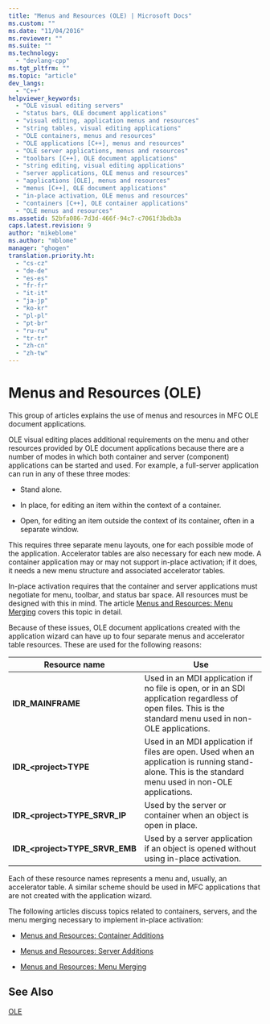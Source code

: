 ```yaml
---
title: "Menus and Resources (OLE) | Microsoft Docs"
ms.custom: ""
ms.date: "11/04/2016"
ms.reviewer: ""
ms.suite: ""
ms.technology: 
  - "devlang-cpp"
ms.tgt_pltfrm: ""
ms.topic: "article"
dev_langs: 
  - "C++"
helpviewer_keywords: 
  - "OLE visual editing servers"
  - "status bars, OLE document applications"
  - "visual editing, application menus and resources"
  - "string tables, visual editing applications"
  - "OLE containers, menus and resources"
  - "OLE applications [C++], menus and resources"
  - "OLE server applications, menus and resources"
  - "toolbars [C++], OLE document applications"
  - "string editing, visual editing applications"
  - "server applications, OLE menus and resources"
  - "applications [OLE], menus and resources"
  - "menus [C++], OLE document applications"
  - "in-place activation, OLE menus and resources"
  - "containers [C++], OLE container applications"
  - "OLE menus and resources"
ms.assetid: 52bfa086-7d3d-466f-94c7-c7061f3bdb3a
caps.latest.revision: 9
author: "mikeblome"
ms.author: "mblome"
manager: "ghogen"
translation.priority.ht: 
  - "cs-cz"
  - "de-de"
  - "es-es"
  - "fr-fr"
  - "it-it"
  - "ja-jp"
  - "ko-kr"
  - "pl-pl"
  - "pt-br"
  - "ru-ru"
  - "tr-tr"
  - "zh-cn"
  - "zh-tw"
---
```

# Menus and Resources (OLE)
This group of articles explains the use of menus and resources in MFC OLE document applications.  
  
 OLE visual editing places additional requirements on the menu and other resources provided by OLE document applications because there are a number of modes in which both container and server (component) applications can be started and used. For example, a full-server application can run in any of these three modes:  
  
-   Stand alone.  
  
-   In place, for editing an item within the context of a container.  
  
-   Open, for editing an item outside the context of its container, often in a separate window.  
  
 This requires three separate menu layouts, one for each possible mode of the application. Accelerator tables are also necessary for each new mode. A container application may or may not support in-place activation; if it does, it needs a new menu structure and associated accelerator tables.  
  
 In-place activation requires that the container and server applications must negotiate for menu, toolbar, and status bar space. All resources must be designed with this in mind. The article [Menus and Resources: Menu Merging](../mfc/menus-and-resources-menu-merging.md) covers this topic in detail.  
  
 Because of these issues, OLE document applications created with the application wizard can have up to four separate menus and accelerator table resources. These are used for the following reasons:  
  
|Resource name|Use|  
|-------------------|---------|  
|**IDR_MAINFRAME**|Used in an MDI application if no file is open, or in an SDI application regardless of open files. This is the standard menu used in non-OLE applications.|  
|**IDR_\<project>TYPE**|Used in an MDI application if files are open. Used when an application is running stand-alone. This is the standard menu used in non-OLE applications.|  
|**IDR_\<project>TYPE_SRVR_IP**|Used by the server or container when an object is open in place.|  
|**IDR_\<project>TYPE_SRVR_EMB**|Used by a server application if an object is opened without using in-place activation.|  
  
 Each of these resource names represents a menu and, usually, an accelerator table. A similar scheme should be used in MFC applications that are not created with the application wizard.  
  
 The following articles discuss topics related to containers, servers, and the menu merging necessary to implement in-place activation:  
  
-   [Menus and Resources: Container Additions](../mfc/menus-and-resources-container-additions.md)  
  
-   [Menus and Resources: Server Additions](../mfc/menus-and-resources-server-additions.md)  
  
-   [Menus and Resources: Menu Merging](../mfc/menus-and-resources-menu-merging.md)  
  
## See Also  
 [OLE](../mfc/ole-in-mfc.md)

